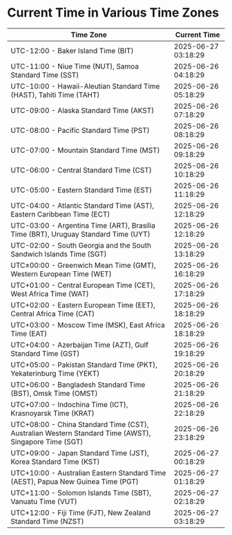 # Current Time in Various Time Zones

| Time Zone | Current Time |
|-----------|--------------|
| UTC-12:00 - Baker Island Time (BIT) | 2025-06-27 03:18:29 |
| UTC-11:00 - Niue Time (NUT), Samoa Standard Time (SST) | 2025-06-26 04:18:29 |
| UTC-10:00 - Hawaii-Aleutian Standard Time (HAST), Tahiti Time (TAHT) | 2025-06-26 05:18:29 |
| UTC-09:00 - Alaska Standard Time (AKST) | 2025-06-26 07:18:29 |
| UTC-08:00 - Pacific Standard Time (PST) | 2025-06-26 08:18:29 |
| UTC-07:00 - Mountain Standard Time (MST) | 2025-06-26 09:18:29 |
| UTC-06:00 - Central Standard Time (CST) | 2025-06-26 10:18:29 |
| UTC-05:00 - Eastern Standard Time (EST) | 2025-06-26 11:18:29 |
| UTC-04:00 - Atlantic Standard Time (AST), Eastern Caribbean Time (ECT) | 2025-06-26 12:18:29 |
| UTC-03:00 - Argentina Time (ART), Brasília Time (BRT), Uruguay Standard Time (UYT) | 2025-06-26 12:18:29 |
| UTC-02:00 - South Georgia and the South Sandwich Islands Time (SGT) | 2025-06-26 13:18:29 |
| UTC±00:00 - Greenwich Mean Time (GMT), Western European Time (WET) | 2025-06-26 16:18:29 |
| UTC+01:00 - Central European Time (CET), West Africa Time (WAT) | 2025-06-26 17:18:29 |
| UTC+02:00 - Eastern European Time (EET), Central Africa Time (CAT) | 2025-06-26 18:18:29 |
| UTC+03:00 - Moscow Time (MSK), East Africa Time (EAT) | 2025-06-26 18:18:29 |
| UTC+04:00 - Azerbaijan Time (AZT), Gulf Standard Time (GST) | 2025-06-26 19:18:29 |
| UTC+05:00 - Pakistan Standard Time (PKT), Yekaterinburg Time (YEKT) | 2025-06-26 20:18:29 |
| UTC+06:00 - Bangladesh Standard Time (BST), Omsk Time (OMST) | 2025-06-26 21:18:29 |
| UTC+07:00 - Indochina Time (ICT), Krasnoyarsk Time (KRAT) | 2025-06-26 22:18:29 |
| UTC+08:00 - China Standard Time (CST), Australian Western Standard Time (AWST), Singapore Time (SGT) | 2025-06-26 23:18:29 |
| UTC+09:00 - Japan Standard Time (JST), Korea Standard Time (KST) | 2025-06-27 00:18:29 |
| UTC+10:00 - Australian Eastern Standard Time (AEST), Papua New Guinea Time (PGT) | 2025-06-27 01:18:29 |
| UTC+11:00 - Solomon Islands Time (SBT), Vanuatu Time (VUT) | 2025-06-27 02:18:29 |
| UTC+12:00 - Fiji Time (FJT), New Zealand Standard Time (NZST) | 2025-06-27 03:18:29 |

